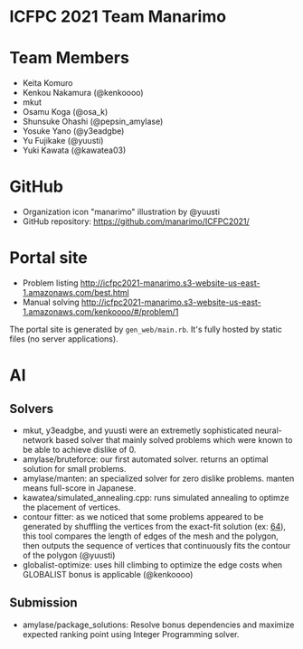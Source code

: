 ICFPC 2021 Team Manarimo
================================

# Team Members
* Keita Komuro
* Kenkou Nakamura (@kenkoooo)
* mkut
* Osamu Koga (@osa_k)
* Shunsuke Ohashi (@pepsin_amylase)
* Yosuke Yano (@y3eadgbe)
* Yu Fujikake (@yuusti)
* Yuki Kawata (@kawatea03)

# GitHub
* Organization icon "manarimo" illustration by @yuusti
* GitHub repository: https://github.com/manarimo/ICFPC2021/

# Portal site
* Problem listing http://icfpc2021-manarimo.s3-website-us-east-1.amazonaws.com/best.html
* Manual solving http://icfpc2021-manarimo.s3-website-us-east-1.amazonaws.com/kenkoooo/#/problem/1

The portal site is generated by `gen_web/main.rb`. It's fully hosted by static files (no server applications).

# AI
## Solvers
* mkut, y3eadgbe, and yuusti were an extremetly sophisticated neural-network based solver that mainly solved problems which were known to be able to achieve dislike of 0.
* amylase/bruteforce: our first automated solver. returns an optimal solution for small problems.
* amylase/manten: an specialized solver for zero dislike problems. manten means full-score in Japanese.
* kawatea/simulated_annealing.cpp: runs simulated annealing to optimze the placement of vertices.
* contour fitter: as we noticed that some problems appeared to be generated by shuffling the vertices from the exact-fit solution (ex: [64](http://icfpc2021-manarimo.s3-website-us-east-1.amazonaws.com/best.html#64)), this tool compares the length of edges of the mesh and the polygon, then outputs the sequence of vertices that continuously fits the contour of the polygon (@yuusti)
* globalist-optimize: uses hill climbing to optimize the edge costs when GLOBALIST bonus is applicable (@kenkoooo)

## Submission
* amylase/package_solutions: Resolve bonus dependencies and maximize expected ranking point using Integer Programming solver.
